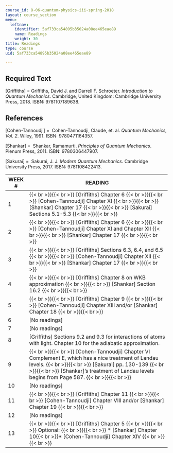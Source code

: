 ```yaml
---
course_id: 8-06-quantum-physics-iii-spring-2018
layout: course_section
menu:
  leftnav:
    identifier: 5af733ca54895b35024a08ee465eae89
    name: Readings
    weight: 30
title: Readings
type: course
uid: 5af733ca54895b35024a08ee465eae89

---
```


Required Text
-------------

\[Griffiths\] = Griffiths, David J. and Darrell F. Schroeter. _Introduction to Quantum Mechanics_. Cambridge, United Kingdom: Cambridge University Press, 2018. ISBN: 9781107189638.

References
----------

\[Cohen-Tannoudji\] =  Cohen-Tannoudji, Claude, et. al. _Quantum Mechanics, Vol. 2_. Wiley, 1991. ISBN: 9780471164357.

\[Shankar\] =  Shankar, Ramamurti. _Principles of Quantum Mechanics_. Plenum Press, 2011. ISBN: 9780306447907.

\[Sakurai\] =  Sakurai, J. J. _Modern Quantum Mechanics_. Cambridge University Press, 2017. ISBN: 9781108422413.

| WEEK # | READING |
| --- | --- |
| 1 |  {{< br >}}{{< br >}} \[Griffiths\] Chapter 6 {{< br >}}{{< br >}} \[Cohen-Tannoudji\] Chapter XI {{< br >}}{{< br >}} \[Shankar\] Chapter 17 {{< br >}}{{< br >}} \[Sakurai\] Sections 5.1-5.3 {{< br >}}{{< br >}}  |
| 2 |  {{< br >}}{{< br >}} \[Griffiths\] Chapter 6 {{< br >}}{{< br >}} \[Cohen-Tannoudji\] Chapter XI and Chapter XII {{< br >}}{{< br >}} \[Shankar\] Chapter 17 {{< br >}}{{< br >}}  |
| 3 |  {{< br >}}{{< br >}} \[Griffiths\] Sections 6.3, 6.4, and 6.5 {{< br >}}{{< br >}} \[Cohen-Tannoudji\] Chapter XII {{< br >}}{{< br >}} \[Shankar\] Chapter 17 {{< br >}}{{< br >}}  |
| 4 |  {{< br >}}{{< br >}} \[Griffiths\] Chapter 8 on WKB approximation {{< br >}}{{< br >}} \[Shankar\] Section 16.2 {{< br >}}{{< br >}}  |
| 5 |  {{< br >}}{{< br >}} \[Griffiths\] Chapter 9 {{< br >}}{{< br >}} \[Cohen-Tannoudji\] Chapter XIII and/or \[Shankar\] Chapter 18 {{< br >}}{{< br >}}  |
| 6 | \[No readings\] |
| 7 | \[No readings\] |
| 8 | \[Griffiths\] Sections 9.2 and 9.3 for interactions of atoms with light. Chapter 10 for the adiabatic approximation. |
| 9 |  {{< br >}}{{< br >}} \[Cohen-Tannoudji\] Chapter VI Complement E, which has a nice treatment of Landau levels. {{< br >}}{{< br >}} \[Sakurai\] pp. 130-139 {{< br >}}{{< br >}} \[Shankar\]’s treatment of Landau levels begins from Page 587. {{< br >}}{{< br >}}  |
| 10 | \[No readings\] |
| 11 |  {{< br >}}{{< br >}} \[Griffiths\] Chapter 11 {{< br >}}{{< br >}} \[Cohen-Tannoudji\] Chapter VIII and/or \[Shankar\] Chapter 19 {{< br >}}{{< br >}}  |
| 12 | \[No readings\] |
| 13 |  {{< br >}}{{< br >}} \[Griffiths\] Chapter 5 {{< br >}}{{< br >}} Optional: {{< br >}}{{< br >}} *   \[Shankar\] Chapter 10{{< br >}}*   \[Cohen-Tannoudji\] Chapter XIV {{< br >}}{{< br >}}
